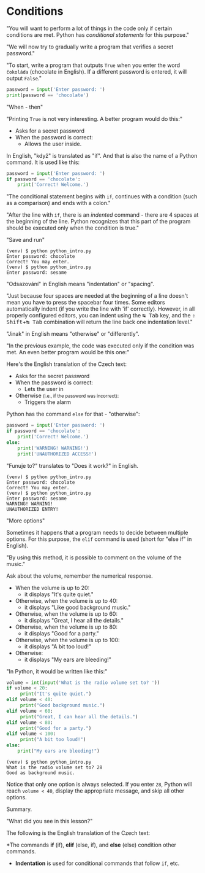 # Conditions

"You will want to perform a lot of things in the code only if certain conditions are met. Python has *conditional statements* for this purpose."

"We will now try to gradually write a program that verifies a secret password."

"To start, write a program that outputs `True` when you enter the word `čokoláda` (chocolate in English). If a different password is entered, it will output `False`."

```python
password = input('Enter password: ')
print(password == 'chocolate')
```

"When - then"

"Printing `True` is not very interesting. A better program would do this:"

* Asks for a secret password
* When the password is correct:
    * Allows the user inside.

In English, "když" is translated as "if". And that is also the name of a Python command. It is used like this:

```python
password = input('Enter password: ')
if password == 'chocolate':
    print('Correct! Welcome.')
```

"The conditional statement begins with `if`, continues with a condition (such as a comparison) and ends with a colon."

"After the line with `if`, there is an *indented* command - there are 4 spaces at the beginning of the line. Python recognizes that this part of the program should be executed only when the condition is true."

"Save and run"

```
(venv) $ python python_intro.py
Enter password: chocolate
Correct! You may enter.
(venv) $ python python_intro.py
Enter password: sesame
```

"Odsazování" in English means "indentation" or "spacing".

"Just because four spaces are needed at the beginning of a line doesn't mean you have to press the spacebar four times. Some editors automatically indent (if you write the line with 'if' correctly). However, in all properly configured editors, you can indent using the <kbd>↹ Tab</kbd> key, and the <kbd>⇧ Shift</kbd>+<kbd>↹ Tab</kbd> combination will return the line back one indentation level."

"Jinak" in English means "otherwise" or "differently".

"In the previous example, the code was executed only if the condition was met. An even better program would be this one:"

Here's the English translation of the Czech text:

* Asks for the secret password
* When the password is correct:
    * Lets the user in
* Otherwise <small>(i.e., if the password was incorrect)</small>:
    * Triggers the alarm

Python has the command `else` for that - "otherwise":

```python
password = input('Enter password: ')
if password == 'chocolate':
    print('Correct! Welcome.')
else:
    print('WARNING! WARNING!')
    print('UNAUTHORIZED ACCESS!')
```

"Funuje to?" translates to "Does it work?" in English.

```
(venv) $ python python_intro.py
Enter password: chocolate
Correct! You may enter.
(venv) $ python python_intro.py
Enter password: sesame
WARNING! WARNING!
UNAUTHORIZED ENTRY!
```

"More options"

Sometimes it happens that a program needs to decide between multiple options. For this purpose, the `elif` command is used (short for "else if" in English).

"By using this method, it is possible to comment on the volume of the music."

Ask about the volume, remember the numerical response.
* When the volume is up to 20:
    * it displays "It's quite quiet."
* Otherwise, when the volume is up to 40:
    * it displays "Like good background music."
* Otherwise, when the volume is up to 60:
    * it displays "Great, I hear all the details."
* Otherwise, when the volume is up to 80:
    * it displays "Good for a party."
* Otherwise, when the volume is up to 100:
    * it displays "A bit too loud!"
* Otherwise:
    * it displays "My ears are bleeding!"

"In Python, it would be written like this:"

```python
volume = int(input('What is the radio volume set to? '))
if volume < 20:
     print("It's quite quiet.")
elif volume < 40:
     print("Good background music.")
elif volume < 60:
     print("Great, I can hear all the details.")
elif volume < 80:
     print("Good for a party.")
elif volume < 100:
     print("A bit too loud!")
else:
    print("My ears are bleeding!") 
```

```
(venv) $ python python_intro.py
What is the radio volume set to? 28
Good as background music.
```

Notice that only one option is always selected. If you enter `28`, Python will reach `volume < 40`, display the appropriate message, and skip all other options.

Summary.

"What did you see in this lesson?"

The following is the English translation of the Czech text:

*The commands **if** (if), **elif** (else, if), and **else** (else) condition other commands.
* **Indentation** is used for conditional commands that follow `if`, etc.